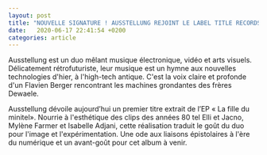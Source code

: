 ```yaml
---
layout: post
title: "NOUVELLE SIGNATURE ! AUSSTELLUNG REJOINT LE LABEL TITLE RECORDS."
date:   2020-06-17 22:41:54 +0200
categories: article
---
```

Ausstellung est un duo mêlant musique électronique, vidéo et arts visuels. Délicatement rétrofuturiste, leur musique est un hymne aux nouvelles technologies d'hier, à l'high-tech antique. C'est la voix claire et profonde d'un Flavien Berger rencontrant les machines grondantes des frères Dewaele.

Ausstellung dévoile aujourd’hui un premier titre extrait de l’EP « La fille du minitel». Nourrie à l'esthétique des clips des années 80 tel Elli et Jacno, Mylène Farmer et Isabelle Adjani, cette réalisation traduit le goût du duo pour l'image et l'expérimentation. Une ode aux liaisons épistolaires à l'ère du numérique et un avant-goût pour cet album à venir.